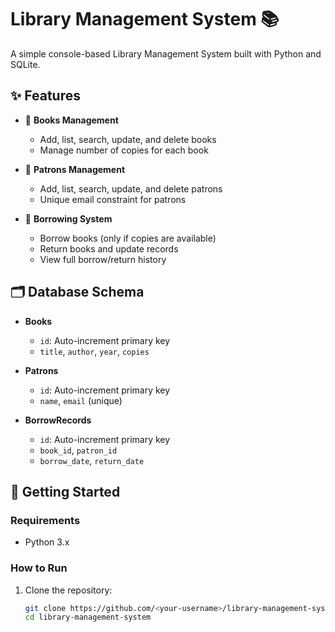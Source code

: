 # Library Management System 📚

A simple console-based Library Management System built with Python and SQLite.

## ✨ Features

- 📖 **Books Management**
  - Add, list, search, update, and delete books
  - Manage number of copies for each book

- 👥 **Patrons Management**
  - Add, list, search, update, and delete patrons
  - Unique email constraint for patrons

- 🔄 **Borrowing System**
  - Borrow books (only if copies are available)
  - Return books and update records
  - View full borrow/return history

## 🗂 Database Schema

- **Books**
  - `id`: Auto-increment primary key
  - `title`, `author`, `year`, `copies`

- **Patrons**
  - `id`: Auto-increment primary key
  - `name`, `email` (unique)

- **BorrowRecords**
  - `id`: Auto-increment primary key
  - `book_id`, `patron_id`
  - `borrow_date`, `return_date`

## 🚀 Getting Started

### Requirements

- Python 3.x

### How to Run

1. Clone the repository:
   ```bash
   git clone https://github.com/<your-username>/library-management-system.git
   cd library-management-system
